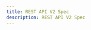 ```yaml
---
title: REST API V2 Spec
description: REST API V2 Spec
---
```


<RedoclyAPIBlock src="/adobe-pass/restApiV2OpenApi.json"></RedoclyAPIBlock>
